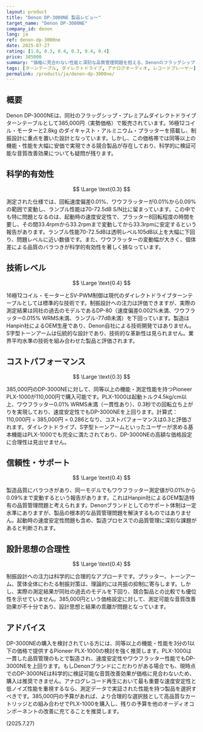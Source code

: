 ```yaml
---
layout: product
title: "Denon DP-3000NE 製品レビュー"
target_name: "Denon DP-3000NE"
company_id: denon
lang: ja
ref: denon-dp-3000ne
date: 2025-07-27
rating: [1.8, 0.3, 0.4, 0.3, 0.4, 0.4]
price: 385000
summary: "価格に見合わない性能と深刻な品質管理問題を抱える、Denonのフラッグシップ・ダイレクトドライブターンテーブル。"
tags: [ターンテーブル, ダイレクトドライブ, アナログオーディオ, レコードプレーヤー]
permalink: /products/ja/denon-dp-3000ne/
---
```


## 概要

Denon DP-3000NEは、同社のフラッグシップ・プレミアムダイレクトドライブターンテーブルとして385,000円（実勢価格）で販売されています。16極12コイル・モーターと2.8kg のダイキャスト・アルミニウム・プラッターを搭載し、制振設計に重点を置いた設計となっています。しかし、この価格帯では同等以上の機能・性能を大幅に安価で実現できる競合製品が存在しており、科学的に検証可能な音質改善効果についても疑問が残ります。

## 科学的有効性

$$ \Large \text{0.3} $$

測定された仕様では、回転速度偏差0.01%、ワウフラッターが0.01%から0.09%の範囲で変動し、ランブル性能は70-72.5dB S/N比に留まっています。この中でも特に問題となるのは、起動時の速度安定性で、プラッター8回転程度の時間を要し、その間33.4rpmから33.2rpmまで変動してから33.3rpmに安定するという報告があります。ランブル性能70-72.5dBは透明レベル105dB以上を大幅に下回り、問題レベルに近い数値です。また、ワウフラッターの変動幅が大きく、個体差による品質のバラつきが科学的有効性を著しく損なっています。

## 技術レベル

$$ \Large \text{0.4} $$

16極12コイル・モーターとSV-PWM制御は現代のダイレクトドライブターンテーブルとしては標準的な技術です。制振設計への注力は評価できますが、実際の測定結果は同社の過去のモデルであるDP-80（速度偏差0.002%未満、ワウフラッター0.015% WRMS未満、ランブル-77dB未満）を下回っています。製造はHanpin社によるOEM生産であり、Denon自社による技術開発ではありません。S字型トーンアームは伝統的な設計であり、技術的な革新性は見られません。業界平均水準の技術を組み合わせた製品と評価されます。

## コストパフォーマンス

$$ \Large \text{0.3} $$

385,000円のDP-3000NEに対して、同等以上の機能・測定性能を持つPioneer PLX-1000が110,000円で購入可能です。PLX-1000は起動トルク4.5kg/cm以上、ワウフラッター0.01% WRMS未満（一貫性あり）、0.3秒での回転立ち上がりを実現しており、速度安定性でもDP-3000NEを上回ります。計算式：110,000円 ÷ 385,000円 = 0.286となり、コストパフォーマンスは0.3と評価されます。ダイレクトドライブ、S字型トーンアームといったユーザーが求める基本機能はPLX-1000でも完全に満たされており、DP-3000NEの高額な価格設定に合理性は見出せません。

## 信頼性・サポート

$$ \Large \text{0.4} $$

製造品質にバラつきがあり、同一モデルでもワウフラッター測定値が0.01%から0.09%まで変動するという報告があります。これはHanpin社によるOEM製造特有の品質管理問題と考えられます。Denonブランドとしてのサポート体制は一定水準にありますが、製品の根本的な品質管理問題を解決するものではありません。起動時の速度安定性問題も含め、製造プロセスでの品質管理に深刻な課題があると判断されます。

## 設計思想の合理性

$$ \Large \text{0.4} $$

制振設計への注力は科学的に合理的なアプローチです。プラッター、トーンアーム、筐体全体にわたる制振対策は、理論的には共振の抑制に寄与します。しかし、実際の測定結果が同社の過去のモデルを下回り、競合製品との比較でも優位性を示せていません。385,000円という価格設定に対して、測定可能な音質改善効果が不十分であり、設計思想と結果の乖離が問題となっています。

## アドバイス

DP-3000NEの購入を検討されている方には、同等以上の機能・性能を3分の1以下の価格で提供するPioneer PLX-1000の検討を強く推奨します。PLX-1000は一貫した品質管理のもとで製造され、速度安定性やワウフラッター性能でもDP-3000NEを上回ります。もしDenonブランドにこだわりがある場合でも、現時点でのDP-3000NEは科学的に検証可能な音質改善効果が価格に見合わないため、購入は推奨できません。アナログレコード再生において最も重要な速度安定性と低ノイズ性能を重視するなら、測定データで実証された性能を持つ製品を選択すべきです。385,000円の予算があれば、より合理的な選択肢として高品質なカートリッジとの組み合わせでPLX-1000を購入し、残りの予算を他のオーディオコンポーネントの改善に充てることを推奨します。

(2025.7.27)

